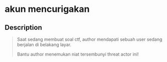 # akun mencurigakan

## Description
><p>Saat sedang membuat soal ctf, author mendapati sebuah user sedang berjalan di belakang layar.</p><p>Bantu author menemukan niat tersembunyi threat actor ini!</p>
